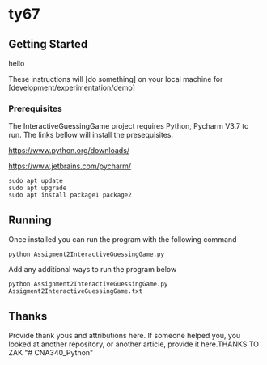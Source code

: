 # ty67


## Getting Started
hello

These instructions will [do something] on your local machine for [development/experimentation/demo]

### Prerequisites

The InteractiveGuessingGame project requires Python, Pycharm V3.7 to run. The links bellow will install the presequisites.

https://www.python.org/downloads/

https://www.jetbrains.com/pycharm/
```
sudo apt update
sudo apt upgrade
sudo apt install package1 package2
```

## Running
Once installed you can run the program with the following command

```
python Assigment2InteractiveGuessingGame.py
```

Add any additional ways to run the program below

```
python Assignment2InteractiveGuessingGame.py Assigment2InteractiveGuessingGame.txt
```

## Thanks
Provide thank yous and attributions here. If someone helped you, you looked at another repository, or another article, provide it here.THANKS TO ZAK "# CNA340_Python" 
